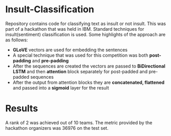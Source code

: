 # Insult-Classification

Repository contains code for classifying text as insult or not insult. This was part of a hackathon that was held in IBM. Standard techniques for insult(sentiment) classification is used. Some highlights of the approach are as follows:

- **GLoVE** vectors are used for embedding the sentences
- A special technique that was used for this competition was both **post-padding** and **pre-padding**
- After the sequences are created the vectors are passed to **BiDirectional LSTM** and then **attention** block separately for post-padded and pre-padded sequences
- After the output from attention blocks they are **concatenated, flattened** and passed into a **sigmoid** layer for the result

# Results
A rank of 2 was achieved out of 10 teams. The metric provided by the hackathon organizers was 36976 on the test set.

